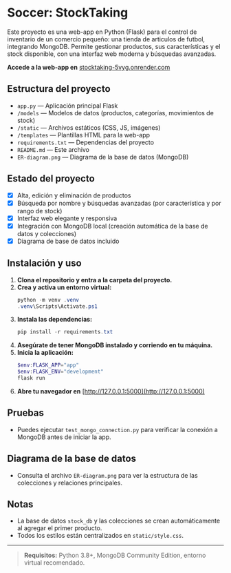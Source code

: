 # Soccer: StockTaking

Este proyecto es una web-app en Python (Flask) para el control de inventario de un comercio pequeño: una tienda de articulos de futbol, integrando MongoDB. Permite gestionar productos, sus características y el stock disponible, con una interfaz web moderna y búsquedas avanzadas.

**Accede a la web-app en** [stocktaking-5vyg.onrender.com](stocktaking-5vyg.onrender.com)

## Estructura del proyecto

- `app.py` — Aplicación principal Flask
- `/models` — Modelos de datos (productos, categorías, movimientos de stock)
- `/static` — Archivos estáticos (CSS, JS, imágenes)
- `/templates` — Plantillas HTML para la web-app
- `requirements.txt` — Dependencias del proyecto
- `README.md` — Este archivo
- `ER-diagram.png` — Diagrama de la base de datos (MongoDB)

## Estado del proyecto

- [x] Alta, edición y eliminación de productos
- [x] Búsqueda por nombre y búsquedas avanzadas (por característica y por rango de stock)
- [x] Interfaz web elegante y responsiva
- [x] Integración con MongoDB local (creación automática de la base de datos y colecciones)
- [x] Diagrama de base de datos incluido

## Instalación y uso

1. **Clona el repositorio y entra a la carpeta del proyecto.**
2. **Crea y activa un entorno virtual:**
   ```powershell
   python -m venv .venv
   .venv\Scripts\Activate.ps1
   ```
3. **Instala las dependencias:**
   ```powershell
   pip install -r requirements.txt
   ```
4. **Asegúrate de tener MongoDB instalado y corriendo en tu máquina.**
5. **Inicia la aplicación:**
   ```powershell
   $env:FLASK_APP="app"
   $env:FLASK_ENV="development"
   flask run
   ```
6. **Abre tu navegador en** [http://127.0.0.1:5000](http://127.0.0.1:5000)

## Pruebas
- Puedes ejecutar `test_mongo_connection.py` para verificar la conexión a MongoDB antes de iniciar la app.

## Diagrama de la base de datos
- Consulta el archivo `ER-diagram.png` para ver la estructura de las colecciones y relaciones principales.

## Notas
- La base de datos `stock_db` y las colecciones se crean automáticamente al agregar el primer producto.
- Todos los estilos están centralizados en `static/style.css`.

---

> **Requisitos:** Python 3.8+, MongoDB Community Edition, entorno virtual recomendado.